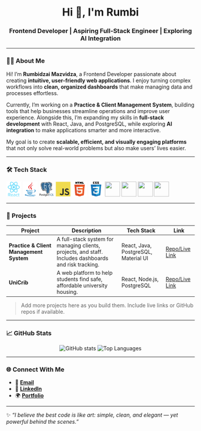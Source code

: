 <h1 align="center">Hi 👋, I'm Rumbi</h1>
<h3 align="center">Frontend Developer | Aspiring Full-Stack Engineer | Exploring AI Integration</h3>

---

### 👩‍💻 About Me

Hi! I’m **Rumbidzai Mazvidza**, a Frontend Developer passionate about creating **intuitive, user-friendly web applications**. I enjoy turning complex workflows into **clean, organized dashboards** that make managing data and processes effortless.  

Currently, I’m working on a **Practice & Client Management System**, building tools that help businesses streamline operations and improve user experience. Alongside this, I’m expanding my skills in **full-stack development** with React, Java, and PostgreSQL, while exploring **AI integration** to make applications smarter and more interactive.  

My goal is to create **scalable, efficient, and visually engaging platforms** that not only solve real-world problems but also make users’ lives easier.

---

### 🛠 Tech Stack

<p align="left">
  <img src="https://raw.githubusercontent.com/devicons/devicon/master/icons/react/react-original-wordmark.svg" width="40" height="40"/>
  <img src="https://raw.githubusercontent.com/devicons/devicon/master/icons/java/java-original.svg" width="40" height="40"/>
  <img src="https://raw.githubusercontent.com/devicons/devicon/master/icons/postgresql/postgresql-original-wordmark.svg" width="40" height="40"/>
  <img src="https://raw.githubusercontent.com/devicons/devicon/master/icons/javascript/javascript-original.svg" width="40" height="40"/>
  <img src="https://raw.githubusercontent.com/devicons/devicon/master/icons/html5/html5-original-wordmark.svg" width="40" height="40"/>
  <img src="https://raw.githubusercontent.com/devicons/devicon/master/icons/css3/css3-original-wordmark.svg" width="40" height="40"/>
  <img src="https://www.vectorlogo.zone/logos/microsoft_azure/microsoft_azure-icon.svg" width="40" height="40"/>
  <img src="https://www.vectorlogo.zone/logos/git-scm/git-scm-icon.svg" width="40" height="40"/>
  <img src="https://www.vectorlogo.zone/logos/firebase/firebase-icon.svg" width="40" height="40"/>
  <img src="https://www.vectorlogo.zone/logos/figma/figma-icon.svg" width="40" height="40"/>
</p>

---

### 📂 Projects

| Project | Description | Tech Stack | Link |
|--------|-------------|-----------|------|
| **Practice & Client Management System** | A full-stack system for managing clients, projects, and staff. Includes dashboards and risk tracking. | React, Java, PostgreSQL, Material UI | [Repo/Live Link](https://github.com/yourusername/project-link) |
| **UniCrib** | A web platform to help students find safe, affordable university housing. | React, Node.js, PostgreSQL | [Repo/Live Link](https://github.com/yourusername/project-link) |

> Add more projects here as you build them. Include live links or GitHub repos if available.  

---

### 📈 GitHub Stats

<p align="center">
  <img src="https://github-readme-stats.vercel.app/api?username=yourusername&show_icons=true&theme=radical" alt="GitHub stats"/>
  <img src="https://github-readme-stats.vercel.app/api/top-langs/?username=yourusername&layout=compact&theme=radical" alt="Top Languages"/>
</p>

---

### 🌐 Connect With Me

- 📧 **[Email](mailto:rumbidzai.mazvidza@gmail.com)**  
- 💼 **[LinkedIn](https://www.linkedin.com/in/rumbidzai-mazvidza-4a44a0203)**  
- 🌍 **[Portfolio](https://your-portfolio-link)**  

---

✨ *“I believe the best code is like art: simple, clean, and elegant — yet powerful behind the scenes.”*
